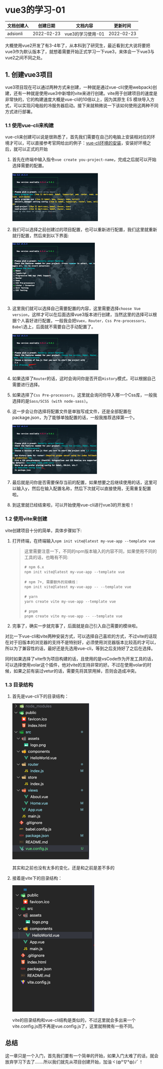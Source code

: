 # vue3的学习-01

| 文档创建人 | 创建日期   | 文档内容          | 更新时间   |
| ---------- | ---------- | ----------------- | ---------- |
| adsionli   | 2022-02-23 | vue3的学习使用-01 | 2022-02-23 |

大概使用vue2开发了有3-4年了，从本科到了研究生，最近看到尤大说将要把vue3作为默认版本了，就想着需要开始正式学习一下vue3，来体会一下vue3与vue2之间不同之处。

## 1. 创建vue3项目

vue3项目现在可以通过两种方式来创建，一种就是通过vue-cli(使用webpack)创建，还有一种就是使用vue3中新增的vite来进行创建。vite用于创建项目的速度是非常快的，它的构建速度大概是vue-cli的10倍以上，因为其原生 ES 模块导入方式，可以实现闪电般的冷服务器启动。接下来就稍微说一下该如何使用这两种不同方式进行部署。

### 1.1 使用vue-cli来构建

vue-cli来创建可以说是很熟悉了，首先我们需要在自己的电脑上安装相对应的环境才可以，可以直接参考官网给出的例子：[vue-cli环境的安装](https://cli.vuejs.org/zh/guide/installation.html)，安装好环境之后，就可以正式的开始

1. 首先在终端中输入指令`vue create you-project-name`，完成之后就可以开始选择需要的配置。

   <img src="../../image/vue/vue3/01/01.png" alt="image" style="zoom:50%;" />

2. 我们可以选择之前创建过的项目配置，也可以重新进行配置，我们这里就重新就行配置，然后来到以下界面:

   <img src="../../image/vue/vue3/01/02.png" alt="image" style="zoom:50%;" />

3. 这里我们就可以选择自己需要配置的内容，这里需要选择`choose Vue version`，这样才可以在后面选择vue3版本进行创建，当然这里的选择可以根据个人喜好进行配置，一般我会把`Vuex，Router，Css Pre-processors，Babel`选上，后面就不需要自己手动配置了。

   <img src="../../image/vue/vue3/01/03.png" alt="image" style="zoom:50%;" />

4. 如果选择了`Router`的话，这时会询问你是否开启`History`模式，可以根据自己需要进行选择。

5. 如果选择了`Css Pre-processors`，这里就会询问你导入哪一个Css库，一般我选择的是`Sass/SCSS (with node-sass)`。

6. 这一步会让你选择将配置文件是单独写成文件，还是全部配置在package.json，为了能够单独配置的话，一般我推荐选择第一个。

   <img src="../../image/vue/vue3/01/04.png" alt="image" style="zoom:50%;" />

7. 最后就是问你是否需要保存当前的配置，如果想要之后继续使用的话，这里可以输入y，然后在输入配置名称，然后下次就可以直接使用，无需重复配置啦。

8. 到这里就已经结束啦，可以开始使用vue-cli进行vue3的开发啦！

### 1.2 使用vite来创建

vite创建项目十分的简单，具体步骤如下:

1. 打开终端，在终端输入`npm init vite@latest my-vue-app --template vue`

   > 这里需要注意一下，不同的npm版本输入的内容不同，如果使用不同的工具的话，也略有不同:
   >
   > ```shell
   > # npm 6.x
   > npm init vite@latest my-vue-app --template vue
   > 
   > # npm 7+, 需要额外的双横线：
   > npm init vite@latest my-vue-app -- --template vue
   > 
   > # yarn
   > yarn create vite my-vue-app --template vue
   > 
   > # pnpm
   > pnpm create vite my-vue-app -- --template vue
   > ```

2. 完事了，确实一步就完事了，后面就是自己引入自己需要的模块啦。



对比一下vue-cli和vite两种安装方式，可以选择自己喜欢的方式，不过vite的话现在对于旧版本的浏览器的支持不是特别好，必须使用浏览器版本比较高的才可以，所以为了兼容性的话，最好还是先选用vue-cli，等到之后支持好了之后在选择。

同时如果选择了vite作为项目构建的话，且使用的是vsCode作为开发工具的话，可以选择使用volar这个插件，他对vite的支持非常的好。不过在使用volar的时候，如果之前有装过vetur的话，需要先将其禁用掉，否则会造成冲突。

### 1.3 目录结构

1. 首先是vue-cli下的目录结构：

   <img src="../../image/vue/vue3/01/05.png" alt="image" style="zoom:50%;" />

   其实和之前也没有太多的变化，还是和之前是差不多的

2. 接着是vite下的目录结构：

   <img src="../../image/vue/vue3/01/06.png" alt="image" style="zoom:50%;" />

   vite的目录结构和vue-cli结构是类似的，不过这里就会多出来一个vite.config.js而不再是vue.config.js了，这里就稍微有一些不同。

## 总结

这一章只是一个入门，首先我们要有一个简单的开始，如果入门太难了的话，就会放弃学习下去了.......所以我们就先从项目创建开始，加油ヾ(◍°∇°◍)ﾉﾞ！
